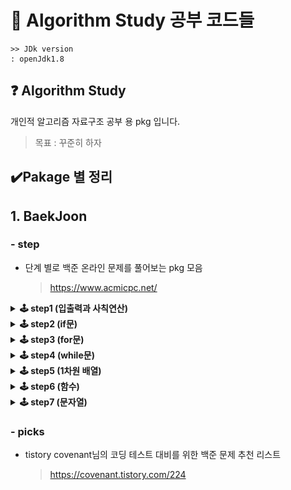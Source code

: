# 📃 Algorithm Study 공부 코드들
```
>> JDk version
: openJdk1.8
```

## ❓ Algorithm Study
개인적 알고리즘 자료구조 공부 용 pkg 입니다.
> 목표 : 꾸준히 하자

## ✔️Pakage 별 정리

## 1. BaekJoon 
### - step
- 단계 별로 백준 온라인 문제를 풀어보는 pkg 모음
  > https://www.acmicpc.net/
<details close>
<summary markdown="span"><b> 🕹️ step1 (입출력과 사칙연산)</b></summary>
<div markdown="1">
  
  ![image](https://user-images.githubusercontent.com/62086216/147313407-9e4e6614-2454-4792-b34f-91729989d4d1.png)
  
</div>
</details>

<details close>
<summary markdown="span"><b> 🕹️ step2 (if문) </b></summary>
<div markdown="1">
  
![image](https://user-images.githubusercontent.com/62086216/147443798-46a8b956-593e-43db-a2e3-efd12ea82e58.png)

</div>
</details>


<details close>
<summary markdown="span"><b> 🕹️ step3 (for문) </b></summary>
<div markdown="1">

![img.png](img.png)

</div>
</details>

<details close>
<summary markdown="span"><b> 🕹️ step4 (while문) </b></summary>
<div markdown="1">

![img_1.png](img_1.png)

</div>
</details>

<details close>
<summary markdown="span"><b> 🕹️ step5 (1차원 배열) </b></summary>
<div markdown="1">

![img_2.png](img_2.png)

</div>
</details>

<details close>
<summary markdown="span"><b> 🕹️ step6 (함수) </b></summary>
<div markdown="1">

![img_3.png](img_3.png)

</div>
</details>

<details close>
<summary markdown="span"><b> 🕹️ step7 (문자열) </b></summary>
<div markdown="1">

![img_4.png](img_4.png) 

</div>
</details>

### - picks
- tistory covenant님의 코딩 테스트 대비를 위한 백준 문제 추천 리스트
  > https://covenant.tistory.com/224
